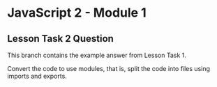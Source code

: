 # JavaScript 2 - Module 1

## Lesson Task 2 Question

This branch contains the example answer from Lesson Task 1.

Convert the code to use modules, that is, split the code into files using imports and exports.
